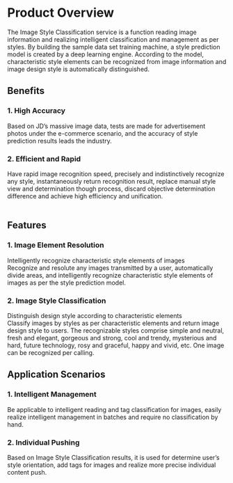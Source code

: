# Product Overview
The Image Style Classification service is a function reading image information and realizing intelligent classification and management as per styles. By building the sample data set training machine, a style prediction model is created by a deep learning engine. According to the model, characteristic style elements can be recognized from image information and image design style is automatically distinguished.

## Benefits
### 1.	High Accuracy
Based on JD’s massive image data, tests are made for advertisement photos under the e-commerce scenario, and the accuracy of style prediction results leads the industry.<br>
### 2.	Efficient and Rapid
Have rapid image recognition speed, precisely and indistinctively recognize any style, instantaneously return recognition result, replace manual style view and determination though process, discard objective determination difference and achieve high efficiency and unification.<br><br>

## Features
### 1.	Image Element Resolution
Intelligently recognize characteristic style elements of images<br>
Recognize and resolute any images transmitted by a user, automatically divide areas, and intelligently recognize characteristic style elements of images as per the style prediction model.<br>
### 2.	Image Style Classification
Distinguish design style according to characteristic elements<br>
Classify images by styles as per characteristic elements and return image design style to users. The recognizable styles comprise simple and neutral, fresh and elegant, gorgeous and strong, cool and trendy, mysterious and hard, future technology, rosy and graceful, happy and vivid, etc. One image can be recognized per calling.<br>

## Application Scenarios
### 1. Intelligent Management
Be applicable to intelligent reading and tag classification for images, easily realize intelligent management in batches and require no classification by hand.<br>

### 2. Individual Pushing
Based on Image Style Classification results, it is used for determine user’s style orientation, add tags for images and realize more precise individual content push.<br>
